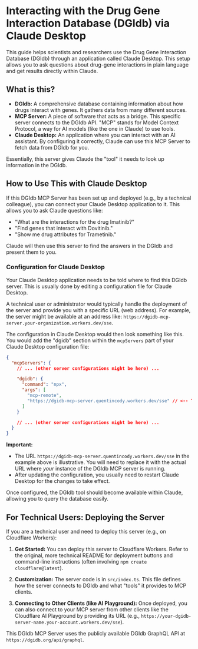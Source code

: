 # Interacting with the Drug Gene Interaction Database (DGIdb) via Claude Desktop

This guide helps scientists and researchers use the Drug Gene Interaction Database (DGIdb) through an application called Claude Desktop. This setup allows you to ask questions about drug-gene interactions in plain language and get results directly within Claude.

## What is this?

*   **DGIdb:** A comprehensive database containing information about how drugs interact with genes. It gathers data from many different sources.
*   **MCP Server:** A piece of software that acts as a bridge. This specific server connects to the DGIdb API. "MCP" stands for Model Context Protocol, a way for AI models (like the one in Claude) to use tools.
*   **Claude Desktop:** An application where you can interact with an AI assistant. By configuring it correctly, Claude can use this MCP Server to fetch data from DGIdb for you.

Essentially, this server gives Claude the "tool" it needs to look up information in the DGIdb.

## How to Use This with Claude Desktop

If this DGIdb MCP Server has been set up and deployed (e.g., by a technical colleague), you can connect your Claude Desktop application to it. This allows you to ask Claude questions like:

*   "What are the interactions for the drug Imatinib?"
*   "Find genes that interact with Dovitinib."
*   "Show me drug attributes for Trametinib."

Claude will then use this server to find the answers in the DGIdb and present them to you.

### Configuration for Claude Desktop

Your Claude Desktop application needs to be told where to find this DGIdb server. This is usually done by editing a configuration file for Claude Desktop.

A technical user or administrator would typically handle the deployment of the server and provide you with a specific URL (web address). For example, the server might be available at an address like: `https://dgidb-mcp-server.your-organization.workers.dev/sse`.

The configuration in Claude Desktop would then look something like this. You would add the "dgidb" section within the `mcpServers` part of your Claude Desktop configuration file:

```json
{
  "mcpServers": {
    // ... (other server configurations might be here) ...

    "dgidb": {
      "command": "npx",
      "args": [
        "mcp-remote",
        "https://dgidb-mcp-server.quentincody.workers.dev/sse" // <-- This URL needs to be the actual address of YOUR deployed DGIdb MCP server
      ]
    }

    // ... (other server configurations might be here) ...
  }
}
```

**Important:**
*   The URL `https://dgidb-mcp-server.quentincody.workers.dev/sse` in the example above is illustrative. You will need to replace it with the actual URL where *your* instance of the DGIdb MCP server is running.
*   After updating the configuration, you usually need to restart Claude Desktop for the changes to take effect.

Once configured, the DGIdb tool should become available within Claude, allowing you to query the database easily.

## For Technical Users: Deploying the Server

If you are a technical user and need to deploy this server (e.g., on Cloudflare Workers):

1.  **Get Started:**
    You can deploy this server to Cloudflare Workers. Refer to the original, more technical README for deployment buttons and command-line instructions (often involving `npm create cloudflare@latest`).

2.  **Customization:**
    The server code is in `src/index.ts`. This file defines how the server connects to DGIdb and what "tools" it provides to MCP clients.

3.  **Connecting to Other Clients (like AI Playground):**
    Once deployed, you can also connect to your MCP server from other clients like the Cloudflare AI Playground by providing its URL (e.g., `https://your-dgidb-server-name.your-account.workers.dev/sse`).

This DGIdb MCP Server uses the publicly available DGIdb GraphQL API at `https://dgidb.org/api/graphql`.
